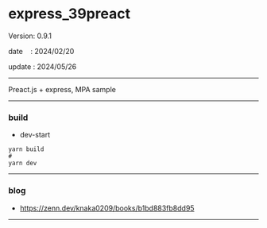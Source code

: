 ﻿# express_39preact

 Version: 0.9.1

 date    : 2024/02/20

 update : 2024/05/26   

***

Preact.js + express, MPA sample 

***
### build
* dev-start
```
yarn build
#
yarn dev
```

***
### blog

* https://zenn.dev/knaka0209/books/b1bd883fb8dd95

***

